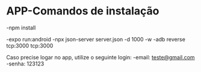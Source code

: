 # APP-Comandos de instalação 

-npm install


-expo run:android
-npx json-server server.json -d 1000 -w
-adb reverse tcp:3000 tcp:3000


Caso precise logar no app, utilize o seguinte login:
-email: teste@gmail.com
-senha: 123123
